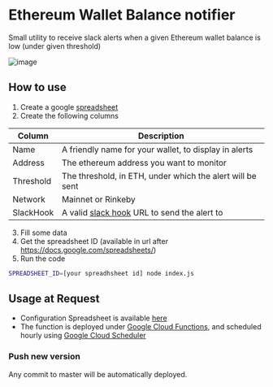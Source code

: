 # Ethereum Wallet Balance notifier

Small utility to receive slack alerts when a given Ethereum wallet balance is low (under given threshold)

![image](https://user-images.githubusercontent.com/14175665/62474023-4911d080-b7a2-11e9-9ea2-f5d51014e1f8.png)

## How to use

1. Create a google [spreadsheet](https://sheets.new)
2. Create the following columns

| Column    | Description                                                                            |
| --------- | -------------------------------------------------------------------------------------- |
| Name      | A friendly name for your wallet, to display in alerts                                  |
| Address   | The ethereum address you want to monitor                                               |
| Threshold | The threshold, in ETH, under which the alert will be sent                              |
| Network   | Mainnet or Rinkeby                                                                     |
| SlackHook | A valid [slack hook](https://api.slack.com/incoming-webhooks) URL to send the alert to |

3. Fill some data
4. Get the spreadsheet ID (available in url after https://docs.google.com/spreadsheets/)
5. Run the code

```bash
SPREADSHEET_ID=[your spreadhsheet id] node index.js
```

## Usage at Request

- Configuration Spreadsheet is available [here](https://docs.google.com/spreadsheets/d/1JfS4McLLMrfHhIWZl3_caZCN_06WjhNjXticmvHaKE8/edit)
- The function is deployed under [Google Cloud Functions](https://console.cloud.google.com/functions/list), and scheduled hourly using [Google Cloud Scheduler](https://console.cloud.google.com/cloudscheduler)

### Push new version

Any commit to master will be automatically deployed.
